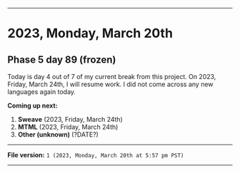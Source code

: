 
***

# 2023, Monday, March 20th

## Phase 5 day 89 (frozen)

Today is day 4 out of 7 of my current break from this project. On 2023, Friday, March 24th, I will resume work. I did not come across any new languages again today.

**Coming up next:**

1. **Sweave** (2023, Friday, March 24th)
2. **MTML** (2023, Friday, March 24th)
3. **Other (unknown)** (?DATE?)

<!-- Today wasn't planned to be a development day for new repositories. I am taking a temporary break from it to work on other projects. If I can gather more languages, I might start phase 4 (2022) earlier. <!-- Work is being done to get the [`Learn`](https://github.com/seanpm2001/Learn/) repository back up to date, as I couldn't keep up in the last 3 days of phase 3 of 2022. The current phase finished yesterday (2022, Tuesday, November 29th) new repositories are expected to start being created at an unknown time in 2022 December. !--> 

<!-- This is the end of phase 4 (2022) of the acceleration project for `seanpm2001/Learn`. !-->

***

**File version:** `1 (2023, Monday, March 20th at 5:57 pm PST)`

***
